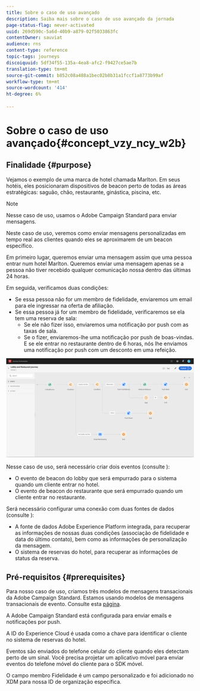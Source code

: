 ```yaml
---
title: Sobre o caso de uso avançado
description: Saiba mais sobre o caso de uso avançado da jornada
page-status-flag: never-activated
uuid: 269d590c-5a6d-40b9-a879-02f5033863fc
contentOwner: sauviat
audience: rns
content-type: reference
topic-tags: journeys
discoiquuid: 5df34f55-135a-4ea8-afc2-f9427ce5ae7b
translation-type: tm+mt
source-git-commit: b852c08a488a1bec02b8b31a1fccf1a8773b99af
workflow-type: tm+mt
source-wordcount: '414'
ht-degree: 6%

---
```



# Sobre o caso de uso avançado{#concept_vzy_ncy_w2b}

## Finalidade {#purpose}

Vejamos o exemplo de uma marca de hotel chamada Marlton. Em seus hotéis, eles posicionaram dispositivos de beacon perto de todas as áreas estratégicas: saguão, chão, restaurante, ginástica, piscina, etc.

>[!NOTE]
>
>Nesse caso de uso, usamos o Adobe Campaign Standard para enviar mensagens.

Neste caso de uso, veremos como enviar mensagens personalizadas em tempo real aos clientes quando eles se aproximarem de um beacon específico.

Em primeiro lugar, queremos enviar uma mensagem assim que uma pessoa entrar num hotel Marlton. Queremos enviar uma mensagem apenas se a pessoa não tiver recebido qualquer comunicação nossa dentro das últimas 24 horas.

Em seguida, verificamos duas condições:

* Se essa pessoa não for um membro de fidelidade, enviaremos um email para ele ingressar na oferta de afiliação.
* Se essa pessoa já for um membro de fidelidade, verificaremos se ela tem uma reserva de sala:
   * Se ele não fizer isso, enviaremos uma notificação por push com as taxas de sala.
   * Se o fizer, enviaremos-lhe uma notificação por push de boas-vindas. E se ele entrar no restaurante dentro de 6 horas, nós lhe enviamos uma notificação por push com um desconto em uma refeição.

![](../assets/journeyuc2_29.png)

Nesse caso de uso, será necessário criar dois eventos (consulte [](../usecase/configuring-the-events.md)):

* O evento de beacon do lobby que será empurrado para o sistema quando um cliente entrar no hotel.
* O evento de beacon do restaurante que será empurrado quando um cliente entrar no restaurante.

Será necessário configurar uma conexão com duas fontes de dados (consulte [](../usecase/configuring-the-data-sources.md)):

* A fonte de dados Adobe Experience Platform integrada, para recuperar as informações de nossas duas condições (associação de fidelidade e data do último contato), bem como as informações de personalização da mensagem.
* O sistema de reservas do hotel, para recuperar as informações de status da reserva.

## Pré-requisitos {#prerequisites}

Para nosso caso de uso, criamos três modelos de mensagens transacionais da Adobe Campaign Standard. Estamos usando modelos de mensagens transacionais de evento. Consulte esta [página](https://docs.adobe.com/content/help/pt-BR/campaign-standard/using/communication-channels/transactional-messaging/about-transactional-messaging.html).

A Adobe Campaign Standard está configurada para enviar emails e notificações por push.

A ID do Experience Cloud é usada como a chave para identificar o cliente no sistema de reservas do hotel.

Eventos são enviados do telefone celular do cliente quando eles detectam perto de um sinal. Você precisa projetar um aplicativo móvel para enviar eventos do telefone móvel do cliente para o SDK móvel.

O campo membro Fidelidade é um campo personalizado e foi adicionado no XDM para nossa ID de organização específica.
